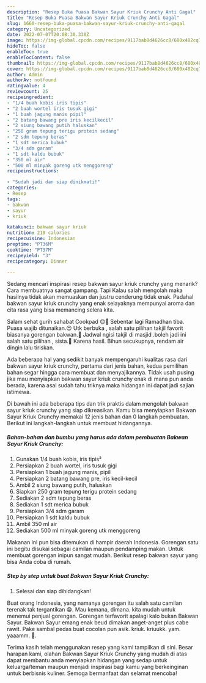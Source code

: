 ```yaml
---
description: "Resep Buka Puasa Bakwan Sayur Kriuk Crunchy Anti Gagal"
title: "Resep Buka Puasa Bakwan Sayur Kriuk Crunchy Anti Gagal"
slug: 1660-resep-buka-puasa-bakwan-sayur-kriuk-crunchy-anti-gagal
category: Uncategorized
date: 2022-07-07T20:08:30.330Z
image: https://img-global.cpcdn.com/recipes/9117bab8d4626cc8/680x482cq70/bakwan-sayur-kriuk-crunchy-foto-resep-utama.jpg
hideToc: false
enableToc: true
enableTocContent: false
thumbnail: https://img-global.cpcdn.com/recipes/9117bab8d4626cc8/680x482cq70/bakwan-sayur-kriuk-crunchy-foto-resep-utama.jpg
cover: https://img-global.cpcdn.com/recipes/9117bab8d4626cc8/680x482cq70/bakwan-sayur-kriuk-crunchy-foto-resep-utama.jpg
author: Admin
authorAv: notfound
ratingvalue: 4
reviewcount: 25
recipeingredient:
- "1/4 buah kobis iris tipis"
- "2 buah wortel iris tusuk gigi"
- "1 buah jagung manis pipil"
- "2 batang bawang pre iris kecilkecil"
- "2 siung bawang putih haluskan"
- "250 gram tepung terigu protein sedang"
- "2 sdm tepung beras"
- "1 sdt merica bubuk"
- "3/4 sdm garam"
- "1 sdt kaldu bubuk"
- "350 ml air"
- "500 ml minyak goreng utk menggoreng"
recipeinstructions:

- "Sudah jadi dan siap dinikmati!"
categories:
- Resep
tags:
- bakwan
- sayur
- kriuk

katakunci: bakwan sayur kriuk 
nutrition: 210 calories
recipecuisine: Indonesian
preptime: "PT36M"
cooktime: "PT37M"
recipeyield: "3"
recipecategory: Dinner

---
```



Sedang mencari inspirasi resep bakwan sayur kriuk crunchy yang menarik? Cara membuatnya sangat gampang. Tapi Kalau salah mengolah maka hasilnya tidak akan memuaskan dan justru cenderung tidak enak. Padahal bakwan sayur kriuk crunchy yang enak selayaknya mempunyai aroma dan cita rasa yang bisa memancing selera kita.


Salam sehat gurih sahabat Cookpad 😍🙏 Sebentar lagi Ramadhan tiba. Puasa wajib ditunaikan.😍 Utk berbuka , salah satu pilihan takjil favorit biasanya gorengan bakwan.🍢 Jadwal ngisi takjil di masjid .boleh jadi ini salah satu pilihan , sista.🤩 Karena hasil. Bihun secukupnya, rendam air dingin lalu tiriskan.

Ada beberapa hal yang sedikit banyak mempengaruhi kualitas rasa dari bakwan sayur kriuk crunchy, pertama dari jenis bahan, kedua pemilihan bahan segar hingga cara membuat dan menyajikannya. Tidak usah pusing jika mau menyiapkan bakwan sayur kriuk crunchy enak di mana pun anda berada, karena asal sudah tahu triknya maka hidangan ini dapat jadi sajian istimewa.


Di bawah ini ada beberapa tips dan trik praktis dalam mengolah bakwan sayur kriuk crunchy yang siap dikreasikan. Kamu bisa menyiapkan Bakwan Sayur Kriuk Crunchy memakai 12 jenis bahan dan 0 langkah pembuatan. Berikut ini langkah-langkah untuk membuat hidangannya.

<!--inarticleads1-->

##### Bahan-bahan dan bumbu yang harus ada dalam pembuatan Bakwan Sayur Kriuk Crunchy:

1. Gunakan 1/4 buah kobis, iris tipis²
1. Persiapkan 2 buah wortel, iris tusuk gigi
1. Persiapkan 1 buah jagung manis, pipil
1. Persiapkan 2 batang bawang pre, iris kecil-kecil
1. Ambil 2 siung bawang putih, haluskan
1. Siapkan 250 gram tepung terigu protein sedang
1. Sediakan 2 sdm tepung beras
1. Sediakan 1 sdt merica bubuk
1. Persiapkan 3/4 sdm garam
1. Persiapkan 1 sdt kaldu bubuk
1. Ambil 350 ml air
1. Sediakan 500 ml minyak goreng utk menggoreng


Makanan ini pun bisa ditemukan di hampir daerah Indonesia. Gorengan satu ini begitu disukai sebagai camilan maupun pendamping makan. Untuk membuat gorengan inipun sangat mudah. Berikut resep bakwan sayur yang bisa Anda coba di rumah. 

<!--inarticleads2-->

##### Step by step untuk buat Bakwan Sayur Kriuk Crunchy:


1. Selesai dan siap dihidangkan!

Buat orang Indonesia, yang namanya gorengan itu salah satu camilan terenak tak tergantikan 😁. Mau kemana, dimana. kita mudah untuk menemui penjual gorengan. Gorengan terfavorit apalagi kalo bukan Bakwan Sayur. Bakwan Sayur emang enak beud dimakan anget-anget plus cabe rawit. Pake sambal pedas buat cocolan pun asik. kriuk. kriuukk. yam. yaaamm. 🤤. 

Terima kasih telah menggunakan resep yang kami tampilkan di sini. Besar harapan kami, olahan Bakwan Sayur Kriuk Crunchy yang mudah di atas dapat membantu anda menyiapkan hidangan yang sedap untuk keluarga/teman maupun menjadi inspirasi bagi kamu yang berkeinginan untuk berbisnis kuliner. Semoga bermanfaat dan selamat mencoba!
